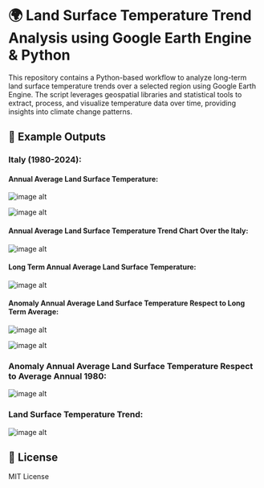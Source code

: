 # 🌍 Land Surface Temperature Trend Analysis using Google Earth Engine & Python

This repository contains a Python-based workflow to analyze long-term land surface temperature trends over a selected region using Google Earth Engine. The script leverages geospatial libraries and statistical tools to extract, process, and visualize temperature data over time, providing insights into climate change patterns.

## 📸 Example Outputs

### Italy (1980-2024):

#### Annual Average Land Surface Temperature:
![image alt](https://github.com/SaeidDaliriSusefi/LandSurfaceTemperature-Trend-Monitoring/blob/e11e4055b183f038e3311f577b746ea2791bd78f/Images/Yearly%20Average%20Land%20Surface%20Temperature%20Italy.gif)



![image alt](https://github.com/SaeidDaliriSusefi/LandSurfaceTemperature-Trend-Monitoring/blob/e11e4055b183f038e3311f577b746ea2791bd78f/Images/Yearly%20Average%20Land%20Surface%20Temperature%20Italy.png)



#### Annual Average Land Surface Temperature Trend Chart Over the Italy:
![image alt]()



#### Long Term Annual Average Land Surface Temperature:
![image alt]()



#### Anomaly Annual Average Land Surface Temperature Respect to Long Term Average:
![image alt]()



![image alt]()



### Anomaly Annual Average Land Surface Temperature Respect to Average Annual 1980: 
![image alt]()



### Land Surface Temperature Trend:
![image alt]()


## 📜 License
MIT License


